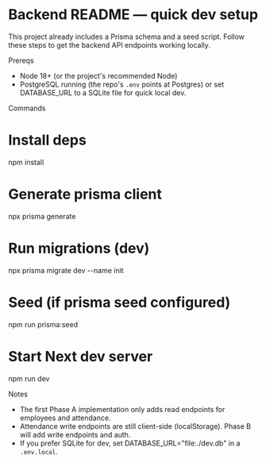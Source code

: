 # Backend README — quick dev setup

This project already includes a Prisma schema and a seed script. Follow these steps to get the backend API endpoints working locally.

Prereqs
- Node 18+ (or the project's recommended Node)
- PostgreSQL running (the repo's `.env` points at Postgres) or set DATABASE_URL to a SQLite file for quick local dev.

Commands

# Install deps
npm install

# Generate prisma client
npx prisma generate

# Run migrations (dev)
npx prisma migrate dev --name init

# Seed (if prisma seed configured)
npm run prisma:seed

# Start Next dev server
npm run dev

Notes
- The first Phase A implementation only adds read endpoints for employees and attendance.
- Attendance write endpoints are still client-side (localStorage). Phase B will add write endpoints and auth.
- If you prefer SQLite for dev, set DATABASE_URL="file:./dev.db" in a `.env.local`.
